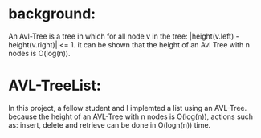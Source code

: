 
# background: 
An Avl-Tree is a tree in which for all node v in the tree: |height(v.left) - height(v.right)| <= 1. it can be shown that the height of an Avl Tree with n nodes is O(log(n)).

# AVL-TreeList:
In this project, a fellow student and I implemted a list using an AVL-Tree. because the height of an AVL-Tree with n nodes is O(log(n)), actions such as: insert, delete and retrieve can be done in O(logn(n)) time.

